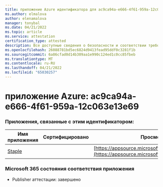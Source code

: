 ```yaml
---
title: приложение Azure идентификатора для ac9ca94a-e666-4f61-959a-12c063e13e69
ms.author: elmalova
author: elenamalova
manager: tonybal
ms.date: 04/21/2022
ms.topic: article
ms.service: attestation
certification_type: attested
description: Все доступные сведения о безопасности и соответствии требованиям для ac9ca94a-e666-4f61-959a-12c063e13e69.
ms.openlocfilehash: 26088781bd5ec6824d9413fead95ddf0c3281f1b
ms.sourcegitcommit: 6a86cfad0d14b309aa1e990c124ed1c0cc85fbeb
ms.translationtype: MT
ms.contentlocale: ru-RU
ms.lasthandoff: 04/21/2022
ms.locfileid: "65030257"
---
```

# <a name="azure-app-id-ac9ca94a-e666-4f61-959a-12c063e13e69"></a>приложение Azure: ac9ca94a-e666-4f61-959a-12c063e13e69


### <a name="apps-associated-with-this-id"></a>Приложения, связанные с этим идентификатором:
| **Имя приложения** | **Сертифицировано** | **Просмотр в AppSource** |
|--------------|---------------|-----------------------|
| [Staple](../forward/WA200003281.md) |  | [https://appsource.microsoft.com/product/office/WA200003281](https://appsource.microsoft.com/product/office/WA200003281) |

### <a name="microsoft-365-app-compliance-status"></a>Microsoft 365 состояния соответствия приложения
- Publisher аттестации: завершено
